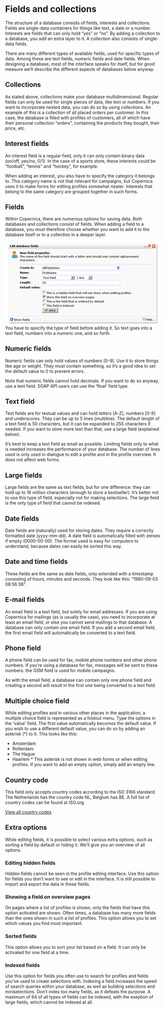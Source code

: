 # Fields and collections
The structure of a database consists of fields, interests and collections. Fields are single-data containers for things like text, a date or a number. Interests are fields that can only hold “yes” or “no”. By adding a collection to a database, you add an extra layer to it. A collection also consists of single-data fields.

There are many different types of available fields, used for specific types of data. Among these are text fields, numeric fields and date fields. When designing a database, most of the interface speaks for itself, but for good measure we’ll describe the different aspects of databases below anyway.

## Collections
As stated above, collections make your database multidimensional. Regular fields can only be used for single pieces of data, like text or numbers. If you want to incorporate nested data, you can do so by using collections. An example of this is a collection of all placed orders per customer. In this case, the database is filled with profiles of customers, all of which have their personal collection “orders”, containing the products they bought, their price, etc.

## Interest fields
An interest field is a regular field, only it can only contain binary data (on/off, yes/no, 0/1). In the case of a sports store, these interests could be “football”, “tennis” and “hockey”, for example. 

When adding an interest, you also have to specify the category it belongs to. This category name is not that relevant for campaigns, but Copernica uses it to make forms for editing profiles somewhat neater. Interests that belong to the same category are grouped together in such forms.

## Fields
Within Copernica, there are numerous options for saving data. Both databases and collections consist of fields. When adding a field to a database, you must therefore choose whether you want to add it to the database itself or to a collection in a deeper layer.

![Typen velden](../images/edit_database_fields.png)
You have to specify the type of field before adding it. So text goes into a text field, numbers into a numeric one, and so forth.

## Numeric fields
Numeric fields can only hold values of numbers [0-9]. Use it to store things like age or weight. They must contain something, so it’s a good idea to set the default value to 0 to prevent errors. 

Note that numeric fields cannot hold decimals. If you want to do so anyway, use a text field. SOAP API users can use the ‘float’ field type.

## Text field
Text fields are for textual values and can hold letters [A-Z], numbers [0-9] and underscores. They can be up to 5 lines (multiline). The default length of a text field is 50 characters, but it can be expanded to 255 characters if needed. If you want to store more text than that, use a large field (explained below).

It’s best to keep a text field as small as possible. Limiting fields only to what is needed increases the performance of your database. The number of lines used is only used in dialogue to edit a profile and in the profile overview. It does not affect web forms.

## Large fields
Large fields are the same as text fields, but for one difference: they can hold up to 16 million characters (enough to store a bestseller). It’s better not to use this type of field, especially not for making selections. The large field is the only type of field that cannot be indexed.

## Date fields
Date fields are (naturally) used for storing dates. They require a correctly formatted date (yyyy-mm-dd). A date field is automatically filled with zeroes if empty (0000-00-00). The format used is easy for computers to understand, because dates can easily be sorted this way.

## Date and time fields
These fields are the same as date fields, only extended with a timestamp consisting of hours, minutes and seconds. They look like this: “1980-09-03 08:56:36”.

## E-mail fields
An email field is a text field, but solely for email addresses. If you are using Copernica for mailings (as is usually the case), you need to incorporate at least an email field, or else you cannot send mailings to that database. A database can only contain one email field. If you add a second email field, the first email field will automatically be converted to a text field.

## Phone field
A phone field can be used for fax, mobile phone numbers and other phone numbers. If you’re using a database for fax, messages will be sent to these numbers. the GSM field is used for mobile campaigns.

As with the email field, a database can contain only one phone field and creating a second will result in the first one being converted to a text field.

## Multiple choice field
While editing profiles and in various other places in the application, a multiple choice field is represented as a foldout menu. Type the options in the ‘value’ field. The first value automatically becomes the default value. If you wish to use a different default value, you can do so by adding an asterisk (*) to it. This looks like this:
- Amsterdam
- Rotterdam
- The Hague
- Haarlem *
This asterisk is not shown in web forms or when editing profiles. If you want to add an empty option, simply add an empty line. 

## Country code
This field only accepts country codes according to the ISO 3166 standard. The Netherlands has the country code NL, Belgium has BE. A full list of country codes can be found at ISO.org

[View all country codes](https://www.iso.org/obp/ui/#search/)

## Extra options
While editing fields, it is possible to select various extra options, such as sorting a field by default or hiding it. We’ll give you an overview of all options.

### Editing hidden fields
Hidden fields cannot be seen in the profile editing interface. Use this option for fields you don’t want to see or edit in the interface. It is still possible to import and export the data in these fields.

### Showing a field on overview pages
On pages where a list of profiles is shown, only the fields that have this option activated are shown. Often times, a database has many more fields than the ones shown in such a list of profiles. This option allows you to set which values you find most important.

### Sorted fields
This option allows you to sort your list based on a field. It can only be activated for one field at a time.

### Indexed fields
Use this option for fields you often use to search for profiles and fields you’ve used to create selections with. Indexing a field increases the speed of search queries within your database, as well as building selections and miniselections. Don’t index too many fields, as it defeats the purpose. A maximum of 64 of all types of fields can be indexed, with the exeption of large fields, which cannot be indexed at all.




























